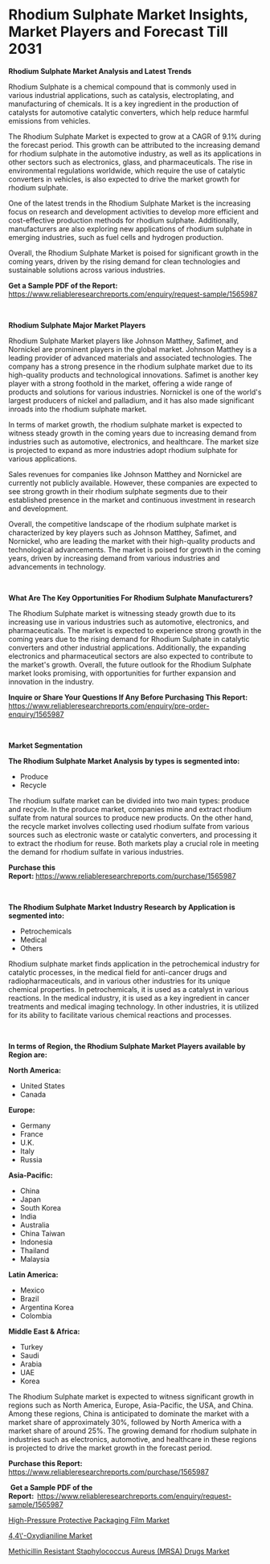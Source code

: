 <p><h1>Rhodium Sulphate Market Insights, Market Players and Forecast Till 2031</h1></p><p><strong>Rhodium Sulphate Market Analysis and Latest Trends</strong></p>
<p><p>Rhodium Sulphate is a chemical compound that is commonly used in various industrial applications, such as catalysis, electroplating, and manufacturing of chemicals. It is a key ingredient in the production of catalysts for automotive catalytic converters, which help reduce harmful emissions from vehicles.</p><p>The Rhodium Sulphate Market is expected to grow at a CAGR of 9.1% during the forecast period. This growth can be attributed to the increasing demand for rhodium sulphate in the automotive industry, as well as its applications in other sectors such as electronics, glass, and pharmaceuticals. The rise in environmental regulations worldwide, which require the use of catalytic converters in vehicles, is also expected to drive the market growth for rhodium sulphate.</p><p>One of the latest trends in the Rhodium Sulphate Market is the increasing focus on research and development activities to develop more efficient and cost-effective production methods for rhodium sulphate. Additionally, manufacturers are also exploring new applications of rhodium sulphate in emerging industries, such as fuel cells and hydrogen production.</p><p>Overall, the Rhodium Sulphate Market is poised for significant growth in the coming years, driven by the rising demand for clean technologies and sustainable solutions across various industries.</p></p>
<p><strong>Get a Sample PDF of the Report:&nbsp;</strong> <a href="https://www.reliableresearchreports.com/enquiry/request-sample/1565987">https://www.reliableresearchreports.com/enquiry/request-sample/1565987</a></p>
<p>&nbsp;</p>
<p><strong>Rhodium Sulphate Major Market Players</strong></p>
<p><p>Rhodium Sulphate Market players like Johnson Matthey, Safimet, and Nornickel are prominent players in the global market. Johnson Matthey is a leading provider of advanced materials and associated technologies. The company has a strong presence in the rhodium sulphate market due to its high-quality products and technological innovations. Safimet is another key player with a strong foothold in the market, offering a wide range of products and solutions for various industries. Nornickel is one of the world's largest producers of nickel and palladium, and it has also made significant inroads into the rhodium sulphate market.</p><p>In terms of market growth, the rhodium sulphate market is expected to witness steady growth in the coming years due to increasing demand from industries such as automotive, electronics, and healthcare. The market size is projected to expand as more industries adopt rhodium sulphate for various applications.</p><p>Sales revenues for companies like Johnson Matthey and Nornickel are currently not publicly available. However, these companies are expected to see strong growth in their rhodium sulphate segments due to their established presence in the market and continuous investment in research and development.</p><p>Overall, the competitive landscape of the rhodium sulphate market is characterized by key players such as Johnson Matthey, Safimet, and Nornickel, who are leading the market with their high-quality products and technological advancements. The market is poised for growth in the coming years, driven by increasing demand from various industries and advancements in technology.</p></p>
<p>&nbsp;</p>
<p><strong>What Are The Key Opportunities For Rhodium Sulphate Manufacturers?</strong></p>
<p><p>The Rhodium Sulphate market is witnessing steady growth due to its increasing use in various industries such as automotive, electronics, and pharmaceuticals. The market is expected to experience strong growth in the coming years due to the rising demand for Rhodium Sulphate in catalytic converters and other industrial applications. Additionally, the expanding electronics and pharmaceutical sectors are also expected to contribute to the market's growth. Overall, the future outlook for the Rhodium Sulphate market looks promising, with opportunities for further expansion and innovation in the industry.</p></p>
<p><strong>Inquire or Share Your Questions If Any Before Purchasing This Report:</strong> <a href="https://www.reliableresearchreports.com/enquiry/pre-order-enquiry/1565987">https://www.reliableresearchreports.com/enquiry/pre-order-enquiry/1565987</a></p>
<p>&nbsp;</p>
<p><strong>Market Segmentation</strong></p>
<p><strong>The Rhodium Sulphate Market Analysis by types is segmented into:</strong></p>
<p><ul><li>Produce</li><li>Recycle</li></ul></p>
<p><p>The rhodium sulfate market can be divided into two main types: produce and recycle. In the produce market, companies mine and extract rhodium sulfate from natural sources to produce new products. On the other hand, the recycle market involves collecting used rhodium sulfate from various sources such as electronic waste or catalytic converters, and processing it to extract the rhodium for reuse. Both markets play a crucial role in meeting the demand for rhodium sulfate in various industries.</p></p>
<p><strong>Purchase this Report:&nbsp;</strong><a href="https://www.reliableresearchreports.com/purchase/1565987">https://www.reliableresearchreports.com/purchase/1565987</a></p>
<p>&nbsp;</p>
<p><strong>The Rhodium Sulphate Market Industry Research by Application is segmented into:</strong></p>
<p><ul><li>Petrochemicals</li><li>Medical</li><li>Others</li></ul></p>
<p><p>Rhodium sulphate market finds application in the petrochemical industry for catalytic processes, in the medical field for anti-cancer drugs and radiopharmaceuticals, and in various other industries for its unique chemical properties. In petrochemicals, it is used as a catalyst in various reactions. In the medical industry, it is used as a key ingredient in cancer treatments and medical imaging technology. In other industries, it is utilized for its ability to facilitate various chemical reactions and processes.</p></p>
<p>&nbsp;</p>
<p><strong>In terms of Region, the Rhodium Sulphate Market Players available by Region are:</strong></p>
<p>
    <p> <strong> North America: </strong>
        <ul>
            <li>United States</li>
            <li>Canada</li>
        </ul>
        </p> 
    <p> <strong> Europe: </strong>
        <ul>
            <li>Germany</li>
            <li>France</li>
            <li>U.K.</li>
            <li>Italy</li>
            <li>Russia</li>
        </ul>
        </p> 
    <p> <strong> Asia-Pacific: </strong>
        <ul>
            <li>China</li>
            <li>Japan</li>
            <li>South Korea</li>
            <li>India</li>
            <li>Australia</li>
            <li>China Taiwan</li>
            <li>Indonesia</li>
            <li>Thailand</li>
            <li>Malaysia</li>
        </ul>
        </p> 
    <p> <strong> Latin America: </strong>
        <ul>
            <li>Mexico</li>
            <li>Brazil</li>
            <li>Argentina Korea</li>
            <li>Colombia</li>
        </ul>
        </p> 
    <p> <strong> Middle East & Africa: </strong>
        <ul>
            <li>Turkey</li>
            <li>Saudi</li>
            <li>Arabia</li>
            <li>UAE</li>
            <li>Korea</li>
        </ul>
    </p>
    </p>
<p><p>The Rhodium Sulphate market is expected to witness significant growth in regions such as North America, Europe, Asia-Pacific, the USA, and China. Among these regions, China is anticipated to dominate the market with a market share of approximately 30%, followed by North America with a market share of around 25%. The growing demand for rhodium sulphate in industries such as electronics, automotive, and healthcare in these regions is projected to drive the market growth in the forecast period.</p></p>
<p><strong>Purchase this Report: </strong><a href="https://www.reliableresearchreports.com/purchase/1565987">https://www.reliableresearchreports.com/purchase/1565987</a></p>
<p>&nbsp;<strong>Get a Sample PDF of the Report:&nbsp;&nbsp;</strong><a href="https://www.reliableresearchreports.com/enquiry/request-sample/1565987">https://www.reliableresearchreports.com/enquiry/request-sample/1565987</a></p>
<p><strong></strong></p>
<p><p><a href="https://view.publitas.com/reportprime-1/insights-into-high-pressure-protective-packaging-film-market-size-analysing-market-share-trends-and-growth-from-2023-to-2030/">High-Pressure Protective Packaging Film Market</a></p><p><a href="https://view.publitas.com/reportprime-1/44-oxydianiline-market-centers-on-aspects-such-as-market-growth-market-share-market-opportunity-and-projected-forecasts-spanning-from-2023-to-2030/">4,4\'-Oxydianiline Market</a></p><p><a href="https://view.publitas.com/reportprime-1/methicillin-resistant-staphylococcus-aureus-mrsa-drugs-market-research-report-unlocks-analysis-on-the-market-financial-status-market-size-and-market-revenue-upto-2030/">Methicillin Resistant Staphylococcus Aureus (MRSA) Drugs Market</a></p></p>